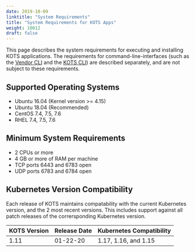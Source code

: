 ```yaml
---
date: 2019-10-09
linktitle: "System Requirements"
title: "System Requirements for KOTS Apps"
weight: 10012
draft: false
---
```


This page describes the system requirements for executing and installing KOTS applications. The requirements for command-line-interfaces (such as the [Vendor CLI](/vendor/cli/getting-started) and the [KOTS CLI](/kots-cli/getting-started)) are described separately, and are not subject to these requirements. 

## Supported Operating Systems
* Ubuntu 16.04 (Kernel version >= 4.15)
* Ubuntu 18.04 (Recommended)
* CentOS 7.4, 7.5, 7.6
* RHEL 7.4, 7.5, 7.6

## Minimum System Requirements 
* 2 CPUs or more 
* 4 GB or more of RAM per machine
* TCP ports 6443 and 6783 open
* UDP ports 6783 and 6784 open

## Kubernetes Version Compatibility

Each release of KOTS maintains compatability with the current Kubernetes version, and the 2 most recent versions. This includes support against all patch releases of the corrersponding Kubernetes version. 

| KOTS Version                 | Release Date | Kubernetes Compatibility |
|:----------------------|------|-------------|
| 1.11 | 01-22-20 | 1.17, 1.16, and 1.15 | 
